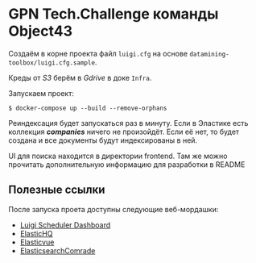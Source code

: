 GPN Tech.Challenge команды Object43
===================================

Создаём в корне проекта файл `luigi.cfg` на основе `datamining-toolbox/luigi.cfg.sample`.

Креды от _S3_ берём в _Gdrive_ в доке `Infra`.

Запускаем проект:

`$ docker-compose up --build --remove-orphans`

Реиндексация будет запускаться раз в минуту. Если в Эластике есть коллекция _**companies**_ ничего не произойдёт.
Если её нет, то будет создана и все документы будут индексированы в ней.

UI для поиска находится в директории frontend. Там же можно прочитать дополнительную информацию для разработки в README

Полезные ссылки
---------------

После запуска проета доступны следующие веб-мордашки:

- [Luigi Scheduler Dashboard](http://localhost:8082)
- [ElasticHQ](http://localhost:8001)
- [Elasticvue](http://localhost:8002)
- [ElasticsearchComrade](http://localhost:8003)
